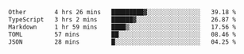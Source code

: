 <!--START_SECTION:waka-->

```txt
Other        4 hrs 26 mins   █████████▓░░░░░░░░░░░░░░░   39.18 %
TypeScript   3 hrs 2 mins    ██████▓░░░░░░░░░░░░░░░░░░   26.87 %
Markdown     1 hr 59 mins    ████▒░░░░░░░░░░░░░░░░░░░░   17.56 %
TOML         57 mins         ██░░░░░░░░░░░░░░░░░░░░░░░   08.46 %
JSON         28 mins         █░░░░░░░░░░░░░░░░░░░░░░░░   04.25 %
```

<!--END_SECTION:waka-->